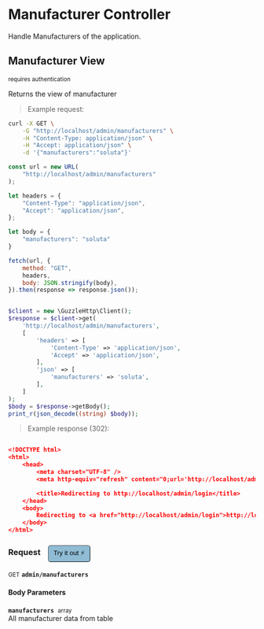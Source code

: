 # Manufacturer Controller

Handle Manufacturers of the application.

## Manufacturer View

<small class="badge badge-darkred">requires authentication</small>

Returns the view of manufacturer

> Example request:

```bash
curl -X GET \
    -G "http://localhost/admin/manufacturers" \
    -H "Content-Type: application/json" \
    -H "Accept: application/json" \
    -d '{"manufacturers":"soluta"}'

```

```javascript
const url = new URL(
    "http://localhost/admin/manufacturers"
);

let headers = {
    "Content-Type": "application/json",
    "Accept": "application/json",
};

let body = {
    "manufacturers": "soluta"
}

fetch(url, {
    method: "GET",
    headers,
    body: JSON.stringify(body),
}).then(response => response.json());
```

```php

$client = new \GuzzleHttp\Client();
$response = $client->get(
    'http://localhost/admin/manufacturers',
    [
        'headers' => [
            'Content-Type' => 'application/json',
            'Accept' => 'application/json',
        ],
        'json' => [
            'manufacturers' => 'soluta',
        ],
    ]
);
$body = $response->getBody();
print_r(json_decode((string) $body));
```


> Example response (302):

```json

<!DOCTYPE html>
<html>
    <head>
        <meta charset="UTF-8" />
        <meta http-equiv="refresh" content="0;url='http://localhost/admin/login'" />

        <title>Redirecting to http://localhost/admin/login</title>
    </head>
    <body>
        Redirecting to <a href="http://localhost/admin/login">http://localhost/admin/login</a>.
    </body>
</html>
```
<div id="execution-results-GETadmin-manufacturers" hidden>
    <blockquote>Received response<span id="execution-response-status-GETadmin-manufacturers"></span>:</blockquote>
    <pre class="json"><code id="execution-response-content-GETadmin-manufacturers"></code></pre>
</div>
<div id="execution-error-GETadmin-manufacturers" hidden>
    <blockquote>Request failed with error:</blockquote>
    <pre><code id="execution-error-message-GETadmin-manufacturers"></code></pre>
</div>
<form id="form-GETadmin-manufacturers" data-method="GET" data-path="admin/manufacturers" data-authed="1" data-hasfiles="0" data-headers='{"Content-Type":"application\/json","Accept":"application\/json"}' onsubmit="event.preventDefault(); executeTryOut('GETadmin-manufacturers', this);">
<h3>
    Request&nbsp;&nbsp;&nbsp;
        <button type="button" style="background-color: #8fbcd4; padding: 5px 10px; border-radius: 5px; border-width: thin;" id="btn-tryout-GETadmin-manufacturers" onclick="tryItOut('GETadmin-manufacturers');">Try it out ⚡</button>
    <button type="button" style="background-color: #c97a7e; padding: 5px 10px; border-radius: 5px; border-width: thin;" id="btn-canceltryout-GETadmin-manufacturers" onclick="cancelTryOut('GETadmin-manufacturers');" hidden>Cancel</button>&nbsp;&nbsp;
    <button type="submit" style="background-color: #6ac174; padding: 5px 10px; border-radius: 5px; border-width: thin;" id="btn-executetryout-GETadmin-manufacturers" hidden>Send Request 💥</button>
    </h3>
<p>
<small class="badge badge-green">GET</small>
 <b><code>admin/manufacturers</code></b>
</p>
<p>
<label id="auth-GETadmin-manufacturers" hidden>Authorization header: <b><code>Bearer </code></b><input type="text" name="Authorization" data-prefix="Bearer " data-endpoint="GETadmin-manufacturers" data-component="header"></label>
</p>
<h4 class="fancy-heading-panel"><b>Body Parameters</b></h4>
<p>
<b><code>manufacturers</code></b>&nbsp;&nbsp;<small>array</small>  &nbsp;
<input type="text" name="manufacturers" data-endpoint="GETadmin-manufacturers" data-component="body" required  hidden>
<br>
All manufacturer data from table</p>

</form>




